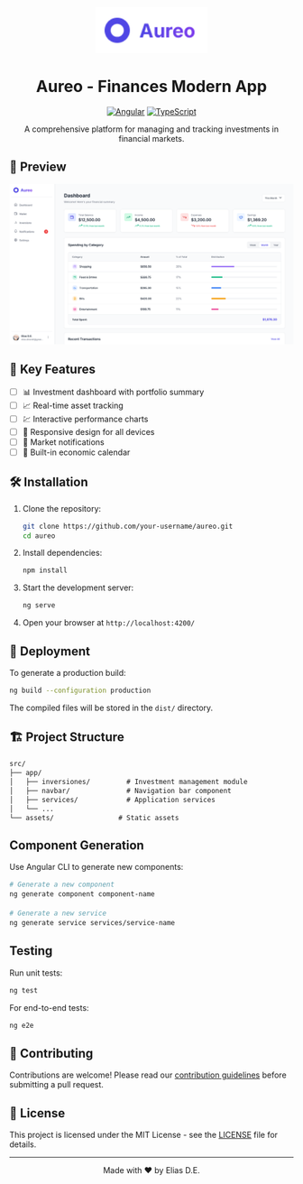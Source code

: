 <div align="center">
  <img src="images/logo.png" alt="Aureo Logo" width="200"/>
  
  # Aureo - Finances Modern App
  
  [![Angular](https://img.shields.io/badge/Angular-DD0031?style=for-the-badge&logo=angular&logoColor=white)](https://angular.io/)
  [![TypeScript](https://img.shields.io/badge/TypeScript-007ACC?style=for-the-badge&logo=typescript&logoColor=white)](https://www.typescriptlang.org/)

  A comprehensive platform for managing and tracking investments in financial markets.
</div>

## 📱 Preview

![Screenshot](images/screenshot.png)

## 🚀 Key Features

- [ ] 📊 Investment dashboard with portfolio summary
- [ ] 📈 Real-time asset tracking
- [ ] 💹 Interactive performance charts
- [ ] 📱 Responsive design for all devices
- [ ] 🔔 Market notifications
- [ ] 📅 Built-in economic calendar

## 🛠️ Installation

1. Clone the repository:
   ```bash
   git clone https://github.com/your-username/aureo.git
   cd aureo
   ```

2. Install dependencies:
   ```bash
   npm install
   ```

3. Start the development server:
   ```bash
   ng serve
   ```

4. Open your browser at `http://localhost:4200/`

## 🚀 Deployment

To generate a production build:

```bash
ng build --configuration production
```

The compiled files will be stored in the `dist/` directory.

## 🏗️ Project Structure

```
src/
├── app/
│   ├── inversiones/         # Investment management module
│   ├── navbar/              # Navigation bar component
│   ├── services/            # Application services
│   └── ...
└── assets/                # Static assets
```

## Component Generation

Use Angular CLI to generate new components:

```bash
# Generate a new component
ng generate component component-name

# Generate a new service
ng generate service services/service-name
```

## Testing

Run unit tests:

```bash
ng test
```

For end-to-end tests:

```bash
ng e2e
```

## 🤝 Contributing

Contributions are welcome! Please read our [contribution guidelines](CONTRIBUTING.md) before submitting a pull request.

## 📄 License

This project is licensed under the MIT License - see the [LICENSE](LICENSE) file for details.

---

<div align="center">
  Made with ❤️ by Elias D.E.
</div>
